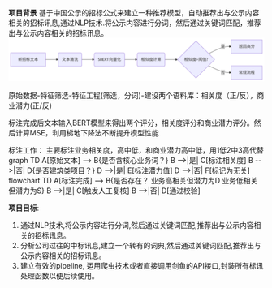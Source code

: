 **项目背景**
基于中国公示的招标公式来建立一种推荐模型，自动推荐出与公示内容相关的招标讯息,通过NLP技术.将公示内容进行分词，然后通过关键词匹配，推荐出与公示内容相关的招标讯息。
![图片描述](image/pipeline.png)

原始数据-特征筛选-特征工程(筛选，分词)-建设两个语料库：相关度（正/反），商业潜力(正/反)

标注完成后文本输入BERT模型来得出两个评分，相关度评分和商业潜力评分。然后计算MSE，利用梯地下降法不断提升模型性能


标注工作：
主要标注业务相关度，高中低，和商业潜力高中低，用1低2中3高代替
graph TD
    A[原始文本] --> B{是否含核心业务词？}
    B -->|是| C[标注相关度]
    B -->|否| D{是否建筑类项目？}
    D -->|是| E[标注潜力值]
    D -->|否| F[标记为无关]
flowchart TD
    A[标注完成] --> B{是否存在？
       业务高相关但潜力为D
       业务低相关但潜力为S}
    B -->|是| C[触发人工复核]
    B -->|否| D[通过校验]

**项目目标**:
1. 通过NLP技术,将公示内容进行分词,然后通过关键词匹配,推荐出与公示内容相关的招标讯息。
2. 分析公司过往的中标讯息,建立一个转有的词典,然后通过关键词匹配,推荐出与公示内容相关的招标讯息。
3. 建立有效的pipeline, 运用爬虫技术或者直接调用剑鱼的API接口,封装所有标讯处理函数以便后续使用。










